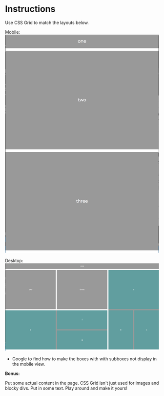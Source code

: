 # Instructions

Use CSS Grid to match the layouts below.

Mobile: 
![mobile](images/mobile2.png)

Desktop:
![desktop](images/desktop2.png)

* Google to find how to make the boxes with with subboxes not display in the mobile view. 

**Bonus:**

Put some actual content in the page. CSS Grid isn't just used for images and blocky divs. Put in some text. Play around and make it yours!